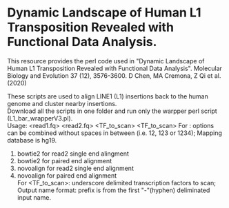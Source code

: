 # Dynamic Landscape of Human L1 Transposition Revealed with Functional Data Analysis.
This resource provides the perl code used in "Dynamic Landscape of Human L1 Transposition Revealed with Functional Data Analysis". Molecular Biology and Evolution 37 (12), 3576-3600.  D Chen, MA Cremona, Z Qi et al. (2020) 

These scripts are used to align LINE1 (L1) insertions back to the human genome and cluster nearby insertions.  
Download all the scripts in one folder and run only the warpper perl script (L1_bar_wrapperV3.pl).  
Usage: <read1.fq> <read2.fq> <barcode> <mapper option> <TF_to_scan> <Mapper option> <TF_to_scan>
For <Mapper option>: options can be combined without spaces in between (i.e. 12, 123 or 1234); Mapping database is hg19.  
 1) bowtie2 for read2 single end alingment    
 2) bowtie2 for paired end alignment
 3) novoalign for read2 single end alignment
 4) novoalign for paired end alignment  
For <TF_to_scan>: underscore delimited transcription factors to scan;  
Output name format: prefix is from the first "-"(hyphen) deliminated input name.
